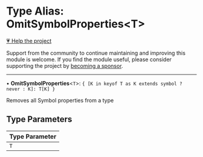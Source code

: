 # Type Alias: OmitSymbolProperties\<T\>

[💗 Help the project](https://github.com/sponsors/panva)

Support from the community to continue maintaining and improving this module is welcome. If you find the module useful, please consider supporting the project by [becoming a sponsor](https://github.com/sponsors/panva).

***

• **OmitSymbolProperties**\<`T`\>: `{ [K in keyof T as K extends symbol ? never : K]: T[K] }`

Removes all Symbol properties from a type

## Type Parameters

| Type Parameter |
| ------ |
| `T` |
